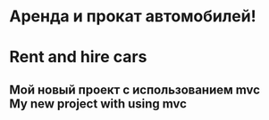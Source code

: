<h1>Аренда и прокат автомобилей!</h1>

<h1>Rent and hire cars</h1>


<h2>
Мой новый проект с использованием mvc
  <br>
My new project with using mvc
</h2>
